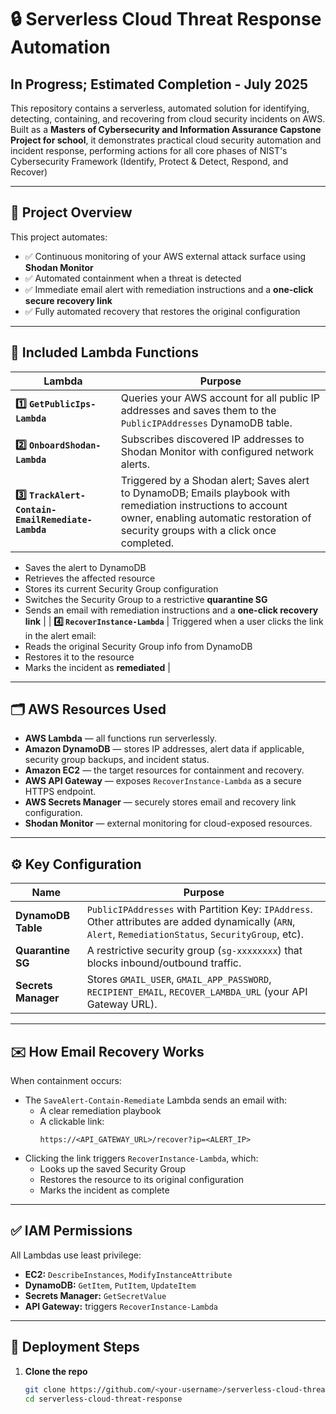 # 🔒 Serverless Cloud Threat Response Automation
## In Progress; Estimated Completion - July 2025
This repository contains a serverless, automated solution for identifying, detecting, containing, and recovering from cloud security incidents on AWS. Built as a **Masters of Cybersecurity and Information Assurance Capstone Project for school**, it demonstrates practical cloud security automation and incident response, performing actions for all core phases of NIST's Cybersecurity Framework (Identify, Protect & Detect, Respond, and Recover)

---

## 🚀 Project Overview

This project automates:

- ✅ Continuous monitoring of your AWS external attack surface using **Shodan Monitor**
- ✅ Automated containment when a threat is detected
- ✅ Immediate email alert with remediation instructions and a **one-click secure recovery link**
- ✅ Fully automated recovery that restores the original configuration

---

## 📂 Included Lambda Functions

| Lambda | Purpose |
| ------ | ------- |
| **1️⃣ `GetPublicIps-Lambda`** | Queries your AWS account for all public IP addresses and saves them to the `PublicIPAddresses` DynamoDB table. |
| **2️⃣ `OnboardShodan-Lambda`** | Subscribes discovered IP addresses to Shodan Monitor with configured network alerts. |
| **3️⃣ `TrackAlert-Contain-EmailRemediate-Lambda`** | Triggered by a Shodan alert; Saves alert to DynamoDB; Emails playbook with remediation instructions to account owner, enabling automatic restoration of security groups with a click once completed.
  - Saves the alert to DynamoDB  
  - Retrieves the affected resource  
  - Stores its current Security Group configuration  
  - Switches the Security Group to a restrictive **quarantine SG**  
  - Sends an email with remediation instructions and a **one-click recovery link** |
| **4️⃣ `RecoverInstance-Lambda`** | Triggered when a user clicks the link in the alert email:  
  - Reads the original Security Group info from DynamoDB  
  - Restores it to the resource  
  - Marks the incident as **remediated** |

---

## 🗂️ AWS Resources Used

- **AWS Lambda** — all functions run serverlessly.
- **Amazon DynamoDB** — stores IP addresses, alert data if applicable, security group backups, and incident status.
- **Amazon EC2** — the target resources for containment and recovery.
- **AWS API Gateway** — exposes `RecoverInstance-Lambda` as a secure HTTPS endpoint.
- **AWS Secrets Manager** — securely stores email and recovery link configuration.
- **Shodan Monitor** — external monitoring for cloud-exposed resources.

---

## ⚙️ Key Configuration

| Name | Purpose |
| ---- | ------- |
| **DynamoDB Table** | `PublicIPAddresses` with Partition Key: `IPAddress`. Other attributes are added dynamically (`ARN`, `Alert`, `RemediationStatus`, `SecurityGroup`, etc). |
| **Quarantine SG** | A restrictive security group (`sg-xxxxxxxx`) that blocks inbound/outbound traffic. |
| **Secrets Manager** | Stores `GMAIL_USER`, `GMAIL_APP_PASSWORD`, `RECIPIENT_EMAIL`, `RECOVER_LAMBDA_URL` (your API Gateway URL). |

---

## ✉️ How Email Recovery Works

When containment occurs:
- The `SaveAlert-Contain-Remediate` Lambda sends an email with:
  - A clear remediation playbook
  - A clickable link:
    ```
    https://<API_GATEWAY_URL>/recover?ip=<ALERT_IP>
    ```
- Clicking the link triggers `RecoverInstance-Lambda`, which:
  - Looks up the saved Security Group
  - Restores the resource to its original configuration
  - Marks the incident as complete

---

## ✅ IAM Permissions

All Lambdas use least privilege:

- **EC2:** `DescribeInstances`, `ModifyInstanceAttribute`
- **DynamoDB:** `GetItem`, `PutItem`, `UpdateItem`
- **Secrets Manager:** `GetSecretValue`
- **API Gateway:** triggers `RecoverInstance-Lambda`

---

## 🚀 Deployment Steps

1. **Clone the repo**

   ```bash
   git clone https://github.com/<your-username>/serverless-cloud-threat-response.git
   cd serverless-cloud-threat-response
